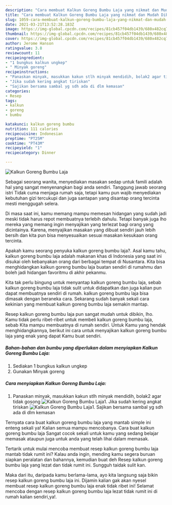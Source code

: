 ```yaml
---
description: "Cara membuat Kalkun Goreng Bumbu Laja yang nikmat dan Mudah Dibuat"
title: "Cara membuat Kalkun Goreng Bumbu Laja yang nikmat dan Mudah Dibuat"
slug: 1059-cara-membuat-kalkun-goreng-bumbu-laja-yang-nikmat-dan-mudah-dibuat
date: 2021-03-21T13:52:28.183Z
image: https://img-global.cpcdn.com/recipes/81cb457f04db1439/680x482cq70/kalkun-goreng-bumbu-laja-foto-resep-utama.jpg
thumbnail: https://img-global.cpcdn.com/recipes/81cb457f04db1439/680x482cq70/kalkun-goreng-bumbu-laja-foto-resep-utama.jpg
cover: https://img-global.cpcdn.com/recipes/81cb457f04db1439/680x482cq70/kalkun-goreng-bumbu-laja-foto-resep-utama.jpg
author: Jerome Hanson
ratingvalue: 3.8
reviewcount: 11
recipeingredient:
- "1 bungkus kalkun ungkep"
- " Minyak goreng"
recipeinstructions:
- "Panaskan minyak, masukkan kakun stlh minyak mendidih, bolak2 agar tidak gosong"
- "Jika sudah kering angkat tiriskan"
- "Sajikan bersama sambal yg sdh ada di dlm kemasan"
categories:
- Resep
tags:
- kalkun
- goreng
- bumbu

katakunci: kalkun goreng bumbu 
nutrition: 111 calories
recipecuisine: Indonesian
preptime: "PT25M"
cooktime: "PT43M"
recipeyield: "1"
recipecategory: Dinner

---
```



![Kalkun Goreng Bumbu Laja](https://img-global.cpcdn.com/recipes/81cb457f04db1439/680x482cq70/kalkun-goreng-bumbu-laja-foto-resep-utama.jpg)

Sebagai seorang wanita, menyediakan masakan sedap untuk famili adalah hal yang sangat menyenangkan bagi anda sendiri. Tanggung jawab seorang istri Tidak cuma menjaga rumah saja, tetapi kamu pun wajib menyediakan kebutuhan gizi tercukupi dan juga santapan yang disantap orang tercinta mesti menggugah selera.

Di masa  saat ini, kamu memang mampu memesan hidangan yang sudah jadi meski tidak harus repot membuatnya terlebih dahulu. Tetapi banyak juga lho mereka yang memang ingin menyajikan yang terlezat bagi orang yang dicintainya. Karena, menyajikan masakan yang dibuat sendiri jauh lebih bersih dan kita pun bisa menyesuaikan sesuai masakan kesukaan orang tercinta. 



Apakah kamu seorang penyuka kalkun goreng bumbu laja?. Asal kamu tahu, kalkun goreng bumbu laja adalah makanan khas di Indonesia yang saat ini disukai oleh kebanyakan orang dari berbagai tempat di Nusantara. Kita bisa menghidangkan kalkun goreng bumbu laja buatan sendiri di rumahmu dan boleh jadi hidangan favoritmu di akhir pekanmu.

Kita tak perlu bingung untuk menyantap kalkun goreng bumbu laja, sebab kalkun goreng bumbu laja tidak sulit untuk didapatkan dan juga kalian pun dapat membuatnya sendiri di rumah. kalkun goreng bumbu laja bisa dimasak dengan beraneka cara. Sekarang sudah banyak sekali cara kekinian yang membuat kalkun goreng bumbu laja semakin mantap.

Resep kalkun goreng bumbu laja pun sangat mudah untuk dibikin, lho. Kamu tidak perlu ribet-ribet untuk membeli kalkun goreng bumbu laja, sebab Kita mampu membuatnya di rumah sendiri. Untuk Kamu yang hendak menghidangkannya, berikut ini cara untuk menyajikan kalkun goreng bumbu laja yang enak yang dapat Kamu buat sendiri.

<!--inarticleads1-->

##### Bahan-bahan dan bumbu yang diperlukan dalam menyiapkan Kalkun Goreng Bumbu Laja:

1. Sediakan 1 bungkus kalkun ungkep
1. Gunakan  Minyak goreng




<!--inarticleads2-->

##### Cara menyiapkan Kalkun Goreng Bumbu Laja:

1. Panaskan minyak, masukkan kakun stlh minyak mendidih, bolak2 agar tidak gosong
<img src="https://img-global.cpcdn.com/steps/a5f989acb8d129d9/160x128cq70/kalkun-goreng-bumbu-laja-langkah-memasak-1-foto.jpg" alt="Kalkun Goreng Bumbu Laja">1. Jika sudah kering angkat tiriskan
<img src="https://img-global.cpcdn.com/steps/a70e3ae0e6eed956/160x128cq70/kalkun-goreng-bumbu-laja-langkah-memasak-2-foto.jpg" alt="Kalkun Goreng Bumbu Laja">1. Sajikan bersama sambal yg sdh ada di dlm kemasan




Ternyata cara buat kalkun goreng bumbu laja yang mantab simple ini enteng sekali ya! Kalian semua mampu mencobanya. Cara buat kalkun goreng bumbu laja Sangat cocok sekali untuk kamu yang sedang belajar memasak ataupun juga untuk anda yang telah lihai dalam memasak.

Tertarik untuk mulai mencoba membuat resep kalkun goreng bumbu laja mantab tidak rumit ini? Kalau anda ingin, mending kamu segera buruan siapkan peralatan dan bahannya, kemudian buat deh Resep kalkun goreng bumbu laja yang lezat dan tidak rumit ini. Sungguh taidak sulit kan. 

Maka dari itu, daripada kamu berlama-lama, ayo kita langsung saja bikin resep kalkun goreng bumbu laja ini. Dijamin kalian gak akan nyesel membuat resep kalkun goreng bumbu laja enak tidak ribet ini! Selamat mencoba dengan resep kalkun goreng bumbu laja lezat tidak rumit ini di rumah kalian sendiri,ya!.

